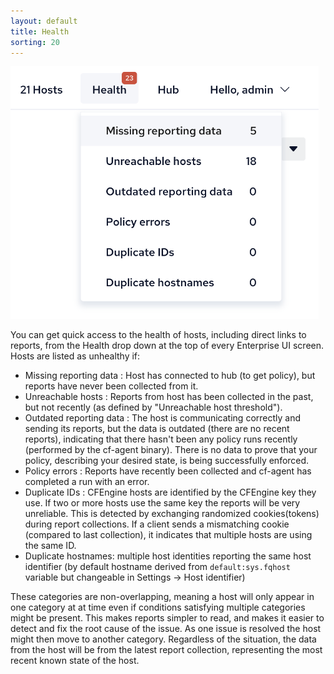 ```yaml
---
layout: default
title: Health
sorting: 20
---
```


<img width="493px" src="Mission-portal-health-dignostics-header.png">

You can get quick access to the health of hosts, including direct links to reports, from the Health drop down at the top of every Enterprise UI screen. Hosts are listed as unhealthy if:

* Missing reporting data : Host has connected to hub (to get policy), but reports have never been collected from it.
* Unreachable hosts : Reports from host has been collected in the past, but not recently (as defined by "Unreachable host threshold").
* Outdated reporting data : The host is communicating correctly and sending its reports, but the data is outdated (there are no recent reports), indicating that there hasn't been any policy runs recently (performed by the cf-agent binary). There is no data to prove that your policy, describing your desired state, is being successfully enforced.
* Policy errors : Reports have recently been collected and cf-agent has completed a run with an error.
* Duplicate IDs : CFEngine hosts are identified by the CFEngine key they use. If two or more hosts use the same key the reports will be very unreliable. This is detected by exchanging randomized cookies(tokens) during report collections. If a client sends a mismatching cookie (compared to last collection), it indicates that multiple hosts are using the same ID.
* Duplicate hostnames: multiple host identities reporting the same host identifier (by default hostname derived from `default:sys.fqhost` variable but changeable in Settings -> Host identifier)

These categories are non-overlapping, meaning a host will only appear in one category at at time even if conditions satisfying multiple categories might be present. This makes reports simpler to read, and makes it easier to detect and fix the root cause of the issue. As one issue is resolved the host might then move to another category.
Regardless of the situation, the data from the host will be from the latest report collection, representing the most recent known state of the host.
